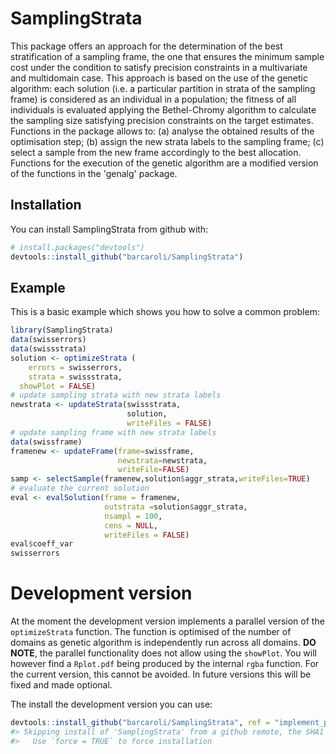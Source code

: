 
<!-- README.md is generated from README.Rmd. Please edit README.Rmd file -->
SamplingStrata
==============

This package offers an approach for the determination of the best stratification of a sampling frame, the one that ensures the minimum sample cost under the condition to satisfy precision constraints in a multivariate and multidomain case. This approach is based on the use of the genetic algorithm: each solution (i.e. a particular partition in strata of the sampling frame) is considered as an individual in a population; the fitness of all individuals is evaluated applying the Bethel-Chromy algorithm to calculate the sampling size satisfying precision constraints on the target estimates. Functions in the package allows to: (a) analyse the obtained results of the optimisation step; (b) assign the new strata labels to the sampling frame; (c) select a sample from the new frame accordingly to the best allocation. Functions for the execution of the genetic algorithm are a modified version of the functions in the 'genalg' package.

Installation
------------

You can install SamplingStrata from github with:

``` r
# install.packages("devtools")
devtools::install_github("barcaroli/SamplingStrata")
```

Example
-------

This is a basic example which shows you how to solve a common problem:

``` r
library(SamplingStrata)
data(swisserrors)
data(swissstrata)
solution <- optimizeStrata (
    errors = swisserrors,
    strata = swissstrata,
  showPlot = FALSE)
# update sampling strata with new strata labels
newstrata <- updateStrata(swissstrata, 
                          solution, 
                          writeFiles = FALSE)
# update sampling frame with new strata labels
data(swissframe)
framenew <- updateFrame(frame=swissframe,
                        newstrata=newstrata,
                        writeFile=FALSE)
samp <- selectSample(framenew,solution$aggr_strata,writeFiles=TRUE)
# evaluate the current solution
eval <- evalSolution(frame = framenew, 
                     outstrata =solution$aggr_strata, 
                     nsampl = 100, 
                     cens = NULL, 
                     writeFiles = FALSE)
eval$coeff_var
swisserrors
```

Development version
===================

At the moment the development version implements a parallel version of the `optimizeStrata` function. The function is optimised of the number of domains as genetic algorithm is independently run across all domains. **DO NOTE**, the parallel functionality does not allow using the `showPlot`. You will however find a `Rplot.pdf` being produced by the internal `rgba` function. For the current version, this cannot be avoided. In future versions this will be fixed and made optional.

The install the development version you can use:

``` r
devtools::install_github("barcaroli/SamplingStrata", ref = "implement_parallel")
#> Skipping install of 'SamplingStrata' from a github remote, the SHA1 (36a7debe) has not changed since last install.
#>   Use `force = TRUE` to force installation
```
